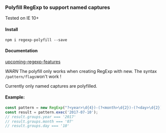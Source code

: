### Polyfill RegExp to support named captures

Tested on IE 10+

#### Install
```
npm i regexp-polyfill --save
```

#### Documentation
[upcoming-regexp-features](https://developers.google.com/web/updates/2017/07/upcoming-regexp-features)

*WARN* The polyfill only works when creating RegExp with new. The syntax `/pattern/flags`won't work !

Currently only named captures are polyfilled.

#### Example:
```js
const pattern = new RegExp("?<year>\d{4})-(?<month>\d{2})-(?<day>\d{2})");
const result = pattern.exec('2017-07-10');
// result.groups.year === '2017'
// result.groups.month === '07'
// result.groups.day === '10'
```
